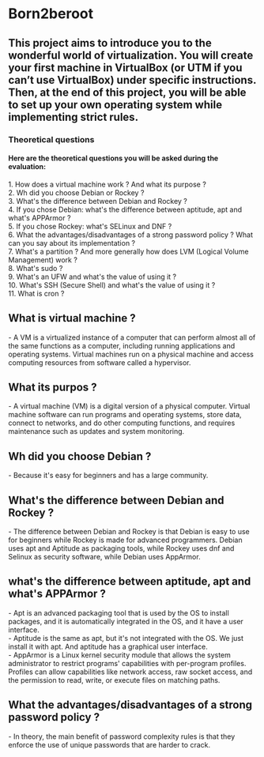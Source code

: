 # Born2beroot
<h2>This project aims to introduce you to the wonderful world of virtualization. You will create your first machine in VirtualBox (or UTM if you can’t use VirtualBox) under specific instructions. Then, at the end of this project, you will be able to set up your own operating system while implementing strict rules.</h2>

<h3>Theoretical questions</h3>
<h4>Here are the theoretical questions you will be asked during the evaluation:</h4>
1. How does a virtual machine work ? And what its purpose ? </br>
2. Wh did you choose Debian or Rockey ? </br>
3. What's the difference between Debian and Rockey ? </br>
4. If you chose Debian: what's the difference between aptitude, apt and what's APPArmor ? </br>
5. If you chose Rockey: what's SELinux and DNF ? </br>
6. What the advantages/disadvantages of a strong password policy ? What can you say about its implementation ? </br>
7. What's a partition ? And more generally how does LVM (Logical Volume Management) work ? </br>
8. What's sudo ? </br>
9. What's an UFW and what's the value of using it ? </br>
10. What's SSH (Secure Shell) and what's the value of using it ? </br>
11. What is cron ?

<h2> What is virtual machine ? </h2>
- A VM is a virtualized instance of a computer that can perform almost all of the same functions as a computer, including running applications and operating systems. 
Virtual machines run on a physical machine and access computing resources from software called a hypervisor.

<h2> What its purpos ?</h2>
- A virtual machine (VM) is a digital version of a physical computer. 
Virtual machine software can run programs and operating systems, store data, connect to networks, and do other computing functions, and requires maintenance such as updates and system monitoring.

<h2> Wh did you choose Debian ?</h2>
- Because it's easy for beginners and has a large community.

<h2> What's the difference between Debian and Rockey ? </h2>
- The difference between Debian and Rockey is that Debian is easy to use for beginners while Rockey is made for advanced programmers.
Debian uses apt and Aptitude as packaging tools, while Rockey uses dnf and Selinux as security software, while Debian uses AppArmor.

<h2>what's the difference between aptitude, apt and what's APPArmor ?</h2>
- Apt is an advanced packaging tool that is used by the OS to install packages, and it is automatically integrated in the OS, and it have a user interface.  </br>
- Aptitude is the same as apt, but it's not integrated with the OS. We just install it with apt. And aptitude has a graphical user interface. </br>
- AppArmor is a Linux kernel security module that allows the system administrator to restrict programs' capabilities with per-program profiles. Profiles can allow capabilities like network access, raw socket access, and the permission to read, write, or execute files on matching paths.

<h2>What the advantages/disadvantages of a strong password policy ?</h2>
- In theory, the main benefit of password complexity rules is that they enforce the use of unique passwords that are harder to crack.
